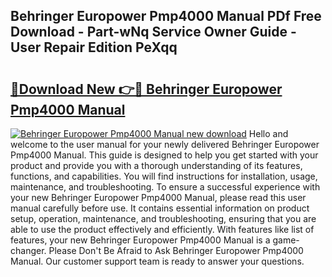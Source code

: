 ## Behringer Europower Pmp4000 Manual PDf Free Download - Part-wNq Service Owner Guide - User Repair Edition PeXqq

# <h2><a href="http://cf24496.oget.top/?id=Behringer+Europower+Pmp4000+Manual">🔗Download New 👉🔴 Behringer Europower Pmp4000 Manual</a></h2>

[![Behringer Europower Pmp4000 Manual new download](https://i.imgur.com/5g1atiW.png)](http://cf24496.oget.top/?id=Behringer+Europower+Pmp4000+Manual)
Hello and welcome to the user manual for your newly delivered Behringer Europower Pmp4000 Manual. This guide is designed to help you get started with your product and provide you with a thorough understanding of its features, functions, and capabilities. You will find instructions for installation, usage, maintenance, and troubleshooting. To ensure a successful experience with your new Behringer Europower Pmp4000 Manual, please read this user manual carefully before use. It contains essential information on product setup, operation, maintenance, and troubleshooting, ensuring that you are able to use the product effectively and efficiently. With features like list of features, your new Behringer Europower Pmp4000 Manual is a game-changer. Please Don't Be Afraid to Ask Behringer Europower Pmp4000 Manual. Our customer support team is ready to answer your questions.
